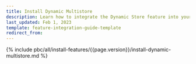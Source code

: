 ```yaml
---
title: Install Dynamic Multistore
description: Learn how to integrate the Dynamic Store feature into your project
last_updated: Feb 1, 2023
template: feature-integration-guide-template
redirect_from:
---
```


{% include pbc/all/install-features/{{page.version}}/install-dynamic-multistore.md %} <!-- To edit, see /_includes/pbc/all/install-features/202311.0/install-dynamic-multistore.md -->
